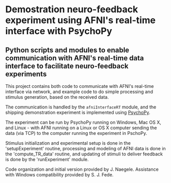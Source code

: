 
# Demostration neuro-feedback experiment using AFNI's real-time interface with PsychoPy

## Python scripts and modules to enable communication with AFNI's real-time data interface to facilitate neuro-feedback experiments

This project contains both code to communicate with AFNI's real-time interface via network, and example code to do simple
processing and stimulus generation, based on the received data.

The communication is handled by the `afniInterfaceRT` module, and the shipping demonstration experiment is implemented using
[PsychoPy](http://www.psychopy.org).

The experiment can be run by PsychoPy running on Windows, Mac OS X, and Linux - with AFNI running on a Linux or OS X computer
sending the data (via TCP) to the computer running the experiment in PschoPy.

Stimulus initialization and experimental setup is done in the 'setupExperiment' routine, processing and modeling of AFNI data is
done in the 'compute_TR_data' routine, and updating of stimuli to deliver feedback is done by the 'runExperiment' module.

Code organization and initial version provided by J. Naegele.  Assistance with Windows compatibility provided by S. J. Fede.

